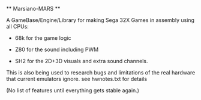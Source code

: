 ** Marsiano-MARS **

A GameBase/Engine/Library for making Sega 32X Games in assembly using all CPUs:

- 68k for the game logic

- Z80 for the sound including PWM

- SH2 for the 2D+3D visuals and extra sound channels.


This is also being used to research bugs and limitations of the real hardware that current emulators ignore. see hwnotes.txt for details

(No list of features until everything gets stable again.)

